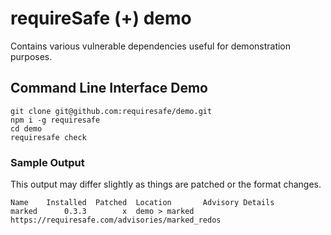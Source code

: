 # requireSafe (+) demo 
Contains various vulnerable dependencies useful for demonstration purposes.

## Command Line Interface Demo


```
git clone git@github.com:requiresafe/demo.git
npm i -g requiresafe
cd demo
requiresafe check
```

### Sample Output
This output may differ slightly as things are patched or the format changes.

```
Name    Installed  Patched  Location       Advisory Details
marked      0.3.3        x  demo > marked  https://requiresafe.com/advisories/marked_redos
```

